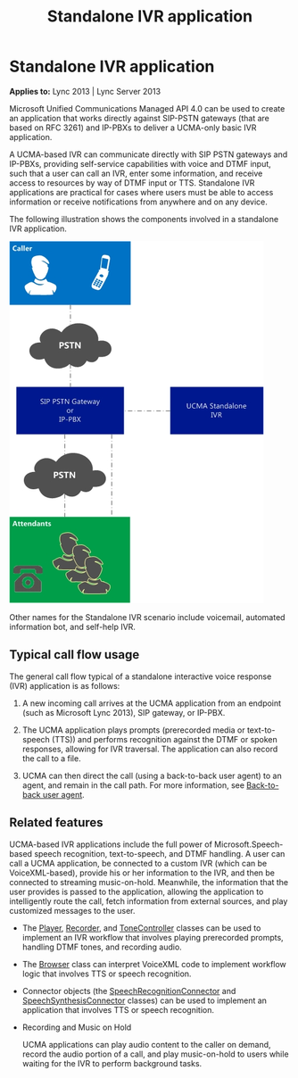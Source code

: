 ﻿---
title: Standalone IVR application
TOCTitle: Standalone IVR application
ms:assetid: e824ca31-c9fa-4ba6-99de-bdc090e3547c
ms:mtpsurl: https://msdn.microsoft.com/en-us/library/Dn465937(v=office.15)
ms:contentKeyID: 57102431
ms.date: 07/25/2014
mtps_version: v=office.15
---

# Standalone IVR application


**Applies to:** Lync 2013 | Lync Server 2013

Microsoft Unified Communications Managed API 4.0 can be used to create an application that works directly against SIP-PSTN gateways (that are based on RFC 3261) and IP-PBXs to deliver a UCMA-only basic IVR application.

A UCMA-based IVR can communicate directly with SIP PSTN gateways and IP-PBXs, providing self-service capabilities with voice and DTMF input, such that a user can call an IVR, enter some information, and receive access to resources by way of DTMF input or TTS. Standalone IVR applications are practical for cases where users must be able to access information or receive notifications from anywhere and on any device.

The following illustration shows the components involved in a standalone IVR application.

![Standalone IVR details](images/Dn465937.UCMA-StandaloneIVR2(Office.15).jpg "Standalone IVR details")

Other names for the Standalone IVR scenario include voicemail, automated information bot, and self-help IVR.

## Typical call flow usage

The general call flow typical of a standalone interactive voice response (IVR) application is as follows:

1.  A new incoming call arrives at the UCMA application from an endpoint (such as Microsoft Lync 2013), SIP gateway, or IP-PBX.

2.  The UCMA application plays prompts (prerecorded media or text-to-speech (TTS)) and performs recognition against the DTMF or spoken responses, allowing for IVR traversal. The application can also record the call to a file.

3.  UCMA can then direct the call (using a back-to-back user agent) to an agent, and remain in the call path. For more information, see [Back-to-back user agent](back-to-back-user-agent.md).

## Related features

UCMA-based IVR applications include the full power of Microsoft.Speech-based speech recognition, text-to-speech, and DTMF handling. A user can call a UCMA application, be connected to a custom IVR (which can be VoiceXML-based), provide his or her information to the IVR, and then be connected to streaming music-on-hold. Meanwhile, the information that the user provides is passed to the application, allowing the application to intelligently route the call, fetch information from external sources, and play customized messages to the user.

  - The [Player](https://msdn.microsoft.com/en-us/library/hh349780\(v=office.15\)), [Recorder](https://msdn.microsoft.com/en-us/library/hh381624\(v=office.15\)), and [ToneController](https://msdn.microsoft.com/en-us/library/hh349643\(v=office.15\)) classes can be used to implement an IVR workflow that involves playing prerecorded prompts, handling DTMF tones, and recording audio.

  - The [Browser](https://msdn.microsoft.com/en-us/library/gg452712\(v=office.15\)) class can interpret VoiceXML code to implement workflow logic that involves TTS or speech recognition.

  - Connector objects (the [SpeechRecognitionConnector](https://msdn.microsoft.com/en-us/library/hh383253\(v=office.15\)) and [SpeechSynthesisConnector](https://msdn.microsoft.com/en-us/library/hh349773\(v=office.15\)) classes) can be used to implement an application that involves TTS or speech recognition.

  - Recording and Music on Hold
    
    UCMA applications can play audio content to the caller on demand, record the audio portion of a call, and play music-on-hold to users while waiting for the IVR to perform background tasks.

